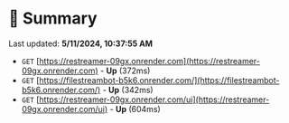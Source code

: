 # 📖 Summary
Last updated: **5/11/2024, 10:37:55 AM**

- `GET` [https://restreamer-09gx.onrender.com](https://restreamer-09gx.onrender.com) - **Up** (372ms)
- `GET` [https://filestreambot-b5k6.onrender.com/](https://filestreambot-b5k6.onrender.com/) - **Up** (342ms)
- `GET` [https://restreamer-09gx.onrender.com/ui](https://restreamer-09gx.onrender.com/ui) - **Up** (604ms)
